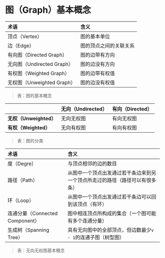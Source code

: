# 图（Graph）基本概念

| 术语           | 含义      |
| :------------ | :-------- |
| 顶点（Vertex） | 图的基本单位 |
| 边（Edge）     | 图的顶点之间的关联关系 |
| 有向图（Directed Graph） | 图的边带有方向 |
| 无向图（Undirected Graph） | 图的边没有方向 |
| 有权图（Weighted Graph） | 图的边带有权值 |
| 无权图（Unweighted Graph） | 图的边没有权值 |

> 表：图的基本概念

|                       | 无向（Undirected） | 有向（Directed） |
| :-------------------- | :---------------- | :------------- |
| **无权（Unweighted）** | 无向无权图         | 有向无权图       |
| **有权（Weighted）**   | 无向有权图         | 有向有权图       |

> 表：图的分类

| 术语         | 含义      |
| :---------- | :-------- |
| 度（Degre）  | 与顶点相邻的边的数目 |
| 路径（Path） | 从图中一个顶点出发通过若干条边来到另一个顶点所走过的路径（路径可以有很多条） |
| 环（Loop）   | 从图中一个顶点出发通过若干条边可以回到该顶点（有环） |
| 连通分量（Connected Component） | 图中相连顶点所构成的集合（一个图可能有多个连通分量） |
| 生成树（Spanning Tree） | 具有无向图中的全部顶点，但边数最少`v - 1`的连通子图（树型图） |

> 表：无向无权图基本概念

<!-- EOF -->